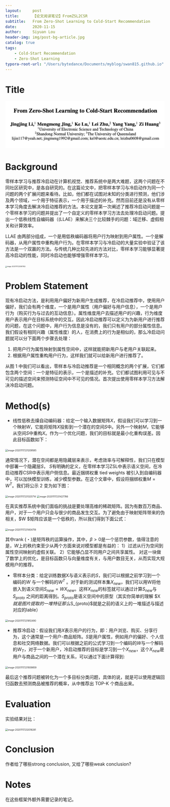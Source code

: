 ```yaml
---
layout:     post
title:      【论文阅读笔记】FromZSL2CSR
subtitle:   From Zero-Shot Learning to Cold-Start Recommendation
date:       2020-11-15
author:     Siyuan Lou
header-img: img/post-bg-article.jpg
catalog: true
tags:
    - Cold-Start Recommendation
    - Zero-Shot Learning
typora-root-url: "/Users/bytedance/Documents/myblog/swan815.github.io"
---
```

# Title

![title](/../../../../../../../img/blog/2020-11-15-ZSLToCSR/title.png)

# Background

零样本学习与推荐冷启动在计算机视觉、推荐系统中是两大难题，这两个问题在不同社区研究中，是各自研究的。在这篇论文中，把零样本学习与冷启动作为同一个问题的两个扩展问题来看待。比如，他们都在试图对未知的分类进行预测，他们涉及两个领域，一个用于特征表示，一个用于描述的补充。然而目前还是没有从零样本学习角度去解决冷启动推荐的方法。本论文是第一次阐述了推荐冷启动问题是一个零样本学习的问题并提出了一个自定义的零样本学习方法去处理冷启动问题。提出一个低秩线性自编码器（(LLAE）来解决三个比较棘手的问题：域迁移、虚假相关和计算效率。

LLAE 由两部分组成，一个是用低秩编码器将用户行为映射到用户属性。一个是解码器，从用户属性中重构用户行为。在零样本学习与冷启动的大量实验中验证了该方法是一个双赢的方法。与传统几种比较先进的方法对比，零样本学习能够显著提高冷启动的性能，同时冷启动也能够增强零样本学习。

<img src="/../../../../../../../img/blog/2020-11-15-ZSL2CSR/image-20201117225901182.png" alt="image-20201117225901182" style="zoom:33%;" />




# Problem Statement

现有冷启动方法，是利用用户偏好为新用户生成推荐，在冷启动推荐中，使用用户偏好，我们会有两个维度，一个是用户属性（用户偏好与用户信息），一个是用户行为（购买行为与过去的互动信息）。属性维度用户去描述用户的兴趣，行为维度用户表示用户在目标系统中的交互。因此冷启动推荐可以定义为为新用户进行推荐的问题，在这个问题中，用户行为信息是没有的，我们只有用户的部分属性信息。我们假设有相同兴趣（属性维度）的人，在消费上的行为是相似的，那么冷启动问题就可以分下面两个步骤去处理：

1. 把用户行为属性映射到属性空间中，这样就能把新用户与老用户关联起来。
2. 根据用户属性重构用户行为，这样我们就可以给新用户进行推荐了。

从图 1 中我们可以看出，零样本与冷启动推荐是一个相同概念的两个扩展，它们都包含两个空间：一个是特征的表示，一个是描述的补充。它们都试图利用可见与不可见的描述空间来预测特征空间中不可见的情况。首次提出使用零样本学习方法解决冷启动问题。


# Method(s)

- 线性低秩去燥自动编码器：给定一个输入数据矩阵$X$，假设我们可以学习到一个映射$W$，它能将矩阵$X$投影到一个潜在的空间$S$中。另外一个映射$M$，它能够从空间$S$中重构$X$。作为一个优化问题，我们的目标就是最小化重构误差。因此目标函数如下：

<img src="/../../../../../../../img/blog/2020-11-15-ZSL2CSR/image-20201117231209585.png" alt="image-20201117231209585" style="zoom: 50%;" />

通常情况下，潜在空间都是用隐藏层来表示，考虑效率与可解释性，我们只在模型中部署一个隐藏层$S$， $S$有明确的定义，在零样本学习ZSL中表示语义空间，在冷启动推荐CSR中表示用户侧信息。最近捆绑权重 tied weights 被引入到自编码器中，可以加快模型训练，减少模型参数。在这个文章中，假设将捆绑权重$M=W^{T}$。我们将公示 2 变为如下图：

<img src="/../../../../../../../img/blog/2020-11-15-ZSL2CSR/image-20201117231325714.png" alt="image-20201117231325714" style="zoom:50%;" />

<img src="/../../../../../../../img/blog/2020-11-15-ZSL2CSR/image-20201117231427766.png" alt="image-20201117231427766" style="zoom: 50%;" />

在真实推荐系统中我们面临的挑战是要处理高维的稀疏矩阵。因为有数百万商品、用户，对于一个用户只会与很少的商品发生交互。为了避免由于映射矩阵带来的伪相关，$W $矩阵应该是一个低秩的，所以我们得到下面公式：

<img src="/../../../../../../../img/blog/2020-11-15-ZSL2CSR/image-20201117231404718.png" alt="image-20201117231404718" style="zoom:50%;" />

其中rank (・)是矩阵秩的运算操作，其中，$β> 0$是一个惩罚参数，值得注意的是，$W$上的秩约束至少从两个方面来说对模型都是有益的：
1）过滤从行为空间到属性空间映射的虚假关联。
2）它能够凸显不同用户之间共享属性。
对这一块做了数学上的优化，是目标函数只与向量维度有关，与用户数目无关，从而实现大规模用户的推荐。

- 零样本分类：给定训练数据X与语义表示的$S$，我们可以根据之前学习到一个编码的$W$ 与一个解码的$W^{T}$ 。对于新的测试样本集$X_{new}$，我们可以用W将他嵌入到语义空间$S_{new} = WX_{new}$。这样$X_{new}$的标签就可以通过计算$S_{new}$与$S_{proto}$ 之间的距离得到。$S_{proto}$是语义空间中的原型（其实你简单的理解 $X $就是图片提取的一堆特征那么$S_{proto}$就是之前的语义上的一堆描述与描述对应的lable）

<img src="/../../../../../../../img/blog/2020-11-15-ZSL2CSR/image-20201117231812490.png" alt="image-20201117231812490" style="zoom:50%;" />

- 推荐冷启动：假设我们用$X$表示用户的行为，即：用户浏览、购买、分享行为，这个通常是一个用户-商品矩阵。$S$是用户属性，例如用户的偏好、个人信息和社交网络数据。我们可以根据之前的公式学习到一个编码的$W$与一个解码的$W_{T}$，对于一个新用户，冷启动推荐的目标是学习到一个$X_{new}$，这个$X_{new}$是用户与商品之间的一个潜在关系，可以通过下面计算得到:

<img src="/../../../../../../../img/blog/2020-11-15-ZSL2CSR/image-20201117231939859.png" alt="image-20201117231939859" style="zoom:50%;" />

最后这个推荐问题被转化为一个多目标分类问题，具体的说，就是可以使用逻辑回归函数去预测商品被推荐的概率，从中推荐出 TOP-K 个商品出来。

# Evaluation

实验结果对比：

<img src="/../../../../../../../img/blog/2020-11-15-ZSL2CSR/image-20201117232018281.png" alt="image-20201117232018281" style="zoom:50%;" />

# Conclusion

作者给了哪些strong conclusion, 又给了哪些weak conclusion?


# Notes

在这些框架外额外需要记录的笔记。

